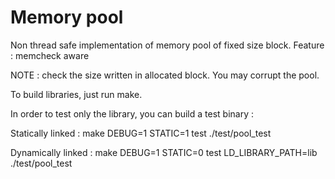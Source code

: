 # Memory pool

Non thread safe implementation of memory pool of fixed size block.
Feature : memcheck aware

NOTE : check the size written in allocated block. You may corrupt the pool.

To build libraries, just run make.

In order to test only the library, you can build a test binary : 

Statically linked :
make DEBUG=1 STATIC=1 test
./test/pool_test

Dynamically linked :
make DEBUG=1 STATIC=0 test
LD_LIBRARY_PATH=lib ./test/pool_test
